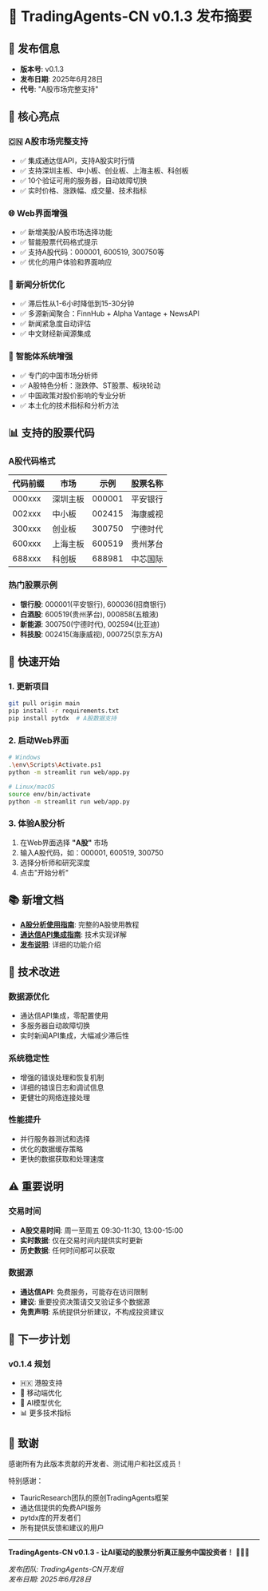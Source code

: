 # 🎉 TradingAgents-CN v0.1.3 发布摘要

## 📅 发布信息
- **版本号**: v0.1.3
- **发布日期**: 2025年6月28日
- **代号**: "A股市场完整支持"

## 🌟 核心亮点

### 🇨🇳 **A股市场完整支持**
- ✅ 集成通达信API，支持A股实时行情
- ✅ 支持深圳主板、中小板、创业板、上海主板、科创板
- ✅ 10个验证可用的服务器，自动故障切换
- ✅ 实时价格、涨跌幅、成交量、技术指标

### 🌐 **Web界面增强**
- ✅ 新增美股/A股市场选择功能
- ✅ 智能股票代码格式提示
- ✅ 支持A股代码：000001, 600519, 300750等
- ✅ 优化的用户体验和界面响应

### 📰 **新闻分析优化**
- ✅ 滞后性从1-6小时降低到15-30分钟
- ✅ 多源新闻聚合：FinnHub + Alpha Vantage + NewsAPI
- ✅ 新闻紧急度自动评估
- ✅ 中文财经新闻源集成

### 🤖 **智能体系统增强**
- ✅ 专门的中国市场分析师
- ✅ A股特色分析：涨跌停、ST股票、板块轮动
- ✅ 中国政策对股价影响的专业分析
- ✅ 本土化的技术指标和分析方法

## 📊 **支持的股票代码**

### A股代码格式
| 代码前缀 | 市场 | 示例 | 股票名称 |
|----------|------|------|----------|
| 000xxx | 深圳主板 | 000001 | 平安银行 |
| 002xxx | 中小板 | 002415 | 海康威视 |
| 300xxx | 创业板 | 300750 | 宁德时代 |
| 600xxx | 上海主板 | 600519 | 贵州茅台 |
| 688xxx | 科创板 | 688981 | 中芯国际 |

### 热门股票示例
- **银行股**: 000001(平安银行), 600036(招商银行)
- **白酒股**: 600519(贵州茅台), 000858(五粮液)
- **新能源**: 300750(宁德时代), 002594(比亚迪)
- **科技股**: 002415(海康威视), 000725(京东方A)

## 🚀 **快速开始**

### 1. 更新项目
```bash
git pull origin main
pip install -r requirements.txt
pip install pytdx  # A股数据支持
```

### 2. 启动Web界面
```bash
# Windows
.\env\Scripts\Activate.ps1
python -m streamlit run web/app.py

# Linux/macOS
source env/bin/activate
python -m streamlit run web/app.py
```

### 3. 体验A股分析
1. 在Web界面选择 **"A股"** 市场
2. 输入A股代码，如：000001, 600519, 300750
3. 选择分析师和研究深度
4. 点击"开始分析"

## 📚 **新增文档**

- **[A股分析使用指南](docs/guides/a-share-analysis-guide.md)**: 完整的A股使用教程
- **[通达信API集成指南](docs/data/tongdaxin-api-integration.md)**: 技术实现详解
- **[发布说明](RELEASE_NOTES_v0.1.3.md)**: 详细的功能介绍

## 🔧 **技术改进**

### 数据源优化
- 通达信API集成，零配置使用
- 多服务器自动故障切换
- 实时新闻API集成，大幅减少滞后性

### 系统稳定性
- 增强的错误处理和恢复机制
- 详细的错误日志和调试信息
- 更健壮的网络连接处理

### 性能提升
- 并行服务器测试和选择
- 优化的数据缓存策略
- 更快的数据获取和处理速度

## ⚠️ **重要说明**

### 交易时间
- **A股交易时间**: 周一至周五 09:30-11:30, 13:00-15:00
- **实时数据**: 仅在交易时间内提供实时更新
- **历史数据**: 任何时间都可以获取

### 数据源
- **通达信API**: 免费服务，可能存在访问限制
- **建议**: 重要投资决策请交叉验证多个数据源
- **免责声明**: 系统提供分析建议，不构成投资建议

## 🔮 **下一步计划**

### v0.1.4 规划
- 🇭🇰 港股支持
- 📱 移动端优化
- 🤖 AI模型优化
- 📊 更多技术指标

## 🙏 **致谢**

感谢所有为此版本贡献的开发者、测试用户和社区成员！

特别感谢：
- TauricResearch团队的原创TradingAgents框架
- 通达信提供的免费API服务
- pytdx库的开发者们
- 所有提供反馈和建议的用户

---

**TradingAgents-CN v0.1.3 - 让AI驱动的股票分析真正服务中国投资者！** 🚀🇨🇳

*发布团队: TradingAgents-CN开发组*  
*发布日期: 2025年6月28日*
